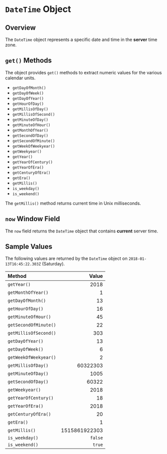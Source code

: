# `DateTime` Object

## Overview

The `DateTime` object represents a specific date and time in the **server** time zone.

## `get()` Methods

The object provides `get()` methods to extract numeric values for the various calendar units.

* `getDayOfMonth()`
* `getDayOfWeek()`
* `getDayOfYear()`
* `getHourOfDay()`
* `getMillisOfDay()`
* `getMillisOfSecond()`
* `getMinuteOfDay()`
* `getMinuteOfHour()`
* `getMonthOfYear()`
* `getSecondOfDay()`
* `getSecondOfMinute()`
* `getWeekOfWeekyear()`
* `getWeekyear()`
* `getYear()`
* `getYearOfCentury()`
* `getYearOfEra()`
* `getCenturyOfEra()`
* `getEra()`
* `getMillis()`
* `is_weekday()`
* `is_weekend()`

The `getMillis()` method returns current time in Unix milliseconds.

## `now` Window Field

The `now` field returns the `DateTime` object that contains **current** server time.

## Sample Values

The following values are returned by the `DateTime` object on `2018-01-13T16:45:22.303Z` (Saturday).

|**Method**| **Value** |
|:---|---:|
|`getYear()`|2018|
|`getMonthOfYear()`|1|
|`getDayOfMonth()`|13|
|`getHourOfDay()`|16|
|`getMinuteOfHour()`|45|
|`getSecondOfMinute()`|22|
|`getMillisOfSecond()`|303|
|`getDayOfYear()`|13|
|`getDayOfWeek()`|6|
|`getWeekOfWeekyear()`|2|
|`getMillisOfDay()`|60322303|
|`getMinuteOfDay()`|1005|
|`getSecondOfDay()`|60322|
|`getWeekyear()`|2018|
|`getYearOfCentury()`|18|
|`getYearOfEra()`|2018|
|`getCenturyOfEra()`|20|
|`getEra()`|1|
|`getMillis()`|1515861922303|
|`is_weekday()`|`false`|
|`is_weekend()`|`true`|
